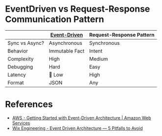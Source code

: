 # EventDriven vs Request-Response Communication Pattern

|                | [Event-Driven](Readme.md) | Request-Response Pattern |
|----------------|---------------------------|--------------------------|
| Sync vs Async? | Asynchronous              | Synchronous              |
| Behavior       | Immutable Fact            | Intent                   |
| Complexity     | High                      | Medium                   |
| Debugging      | Hard                      | Easy                     |
| Latency        | :rocket: Low              | High                     |
| Format         | JSON                      | Any                      |

# References
- [AWS - Getting Started with Event-Driven Architecture | Amazon Web Services](https://www.youtube.com/watch?v=UCt7GlGsLTQ)
- [Wix Engineering - Event Driven Architecture — 5 Pitfalls to Avoid](https://medium.com/wix-engineering/event-driven-architecture-5-pitfalls-to-avoid-b3ebf885bdb1)
